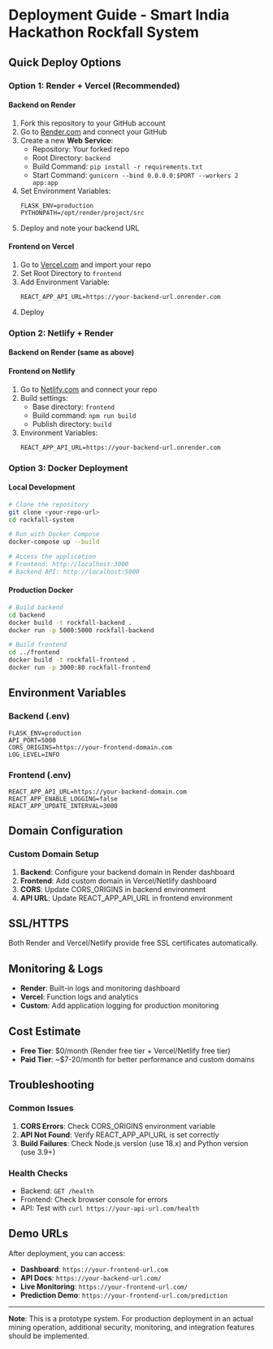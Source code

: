 # Deployment Guide - Smart India Hackathon Rockfall System

## Quick Deploy Options

### Option 1: Render + Vercel (Recommended)

#### Backend on Render
1. Fork this repository to your GitHub account
2. Go to [Render.com](https://render.com) and connect your GitHub
3. Create a new **Web Service**:
   - Repository: Your forked repo
   - Root Directory: `backend`
   - Build Command: `pip install -r requirements.txt`
   - Start Command: `gunicorn --bind 0.0.0.0:$PORT --workers 2 app:app`
4. Set Environment Variables:
   ```
   FLASK_ENV=production
   PYTHONPATH=/opt/render/project/src
   ```
5. Deploy and note your backend URL

#### Frontend on Vercel
1. Go to [Vercel.com](https://vercel.com) and import your repo
2. Set Root Directory to `frontend`
3. Add Environment Variable:
   ```
   REACT_APP_API_URL=https://your-backend-url.onrender.com
   ```
4. Deploy

### Option 2: Netlify + Render

#### Backend on Render (same as above)

#### Frontend on Netlify
1. Go to [Netlify.com](https://netlify.com) and connect your repo
2. Build settings:
   - Base directory: `frontend`
   - Build command: `npm run build`
   - Publish directory: `build`
3. Environment Variables:
   ```
   REACT_APP_API_URL=https://your-backend-url.onrender.com
   ```

### Option 3: Docker Deployment

#### Local Development
```bash
# Clone the repository
git clone <your-repo-url>
cd rockfall-system

# Run with Docker Compose
docker-compose up --build

# Access the application
# Frontend: http://localhost:3000
# Backend API: http://localhost:5000
```

#### Production Docker
```bash
# Build backend
cd backend
docker build -t rockfall-backend .
docker run -p 5000:5000 rockfall-backend

# Build frontend
cd ../frontend
docker build -t rockfall-frontend .
docker run -p 3000:80 rockfall-frontend
```

## Environment Variables

### Backend (.env)
```
FLASK_ENV=production
API_PORT=5000
CORS_ORIGINS=https://your-frontend-domain.com
LOG_LEVEL=INFO
```

### Frontend (.env)
```
REACT_APP_API_URL=https://your-backend-domain.com
REACT_APP_ENABLE_LOGGING=false
REACT_APP_UPDATE_INTERVAL=3000
```

## Domain Configuration

### Custom Domain Setup
1. **Backend**: Configure your backend domain in Render dashboard
2. **Frontend**: Add custom domain in Vercel/Netlify dashboard
3. **CORS**: Update CORS_ORIGINS in backend environment
4. **API URL**: Update REACT_APP_API_URL in frontend environment

## SSL/HTTPS
Both Render and Vercel/Netlify provide free SSL certificates automatically.

## Monitoring & Logs
- **Render**: Built-in logs and monitoring dashboard
- **Vercel**: Function logs and analytics
- **Custom**: Add application logging for production monitoring

## Cost Estimate
- **Free Tier**: $0/month (Render free tier + Vercel/Netlify free tier)
- **Paid Tier**: ~$7-20/month for better performance and custom domains

## Troubleshooting

### Common Issues
1. **CORS Errors**: Check CORS_ORIGINS environment variable
2. **API Not Found**: Verify REACT_APP_API_URL is set correctly
3. **Build Failures**: Check Node.js version (use 18.x) and Python version (use 3.9+)

### Health Checks
- Backend: `GET /health`
- Frontend: Check browser console for errors
- API: Test with `curl https://your-api-url.com/health`

## Demo URLs
After deployment, you can access:
- **Dashboard**: `https://your-frontend-url.com`
- **API Docs**: `https://your-backend-url.com/`
- **Live Monitoring**: `https://your-frontend-url.com/`
- **Prediction Demo**: `https://your-frontend-url.com/prediction`

---

**Note**: This is a prototype system. For production deployment in an actual mining operation, additional security, monitoring, and integration features should be implemented.